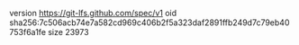 version https://git-lfs.github.com/spec/v1
oid sha256:7c506acb74e7a582cd969c406b2f5a323daf2891ffb249d7c79eb40753f6a1fe
size 23973
